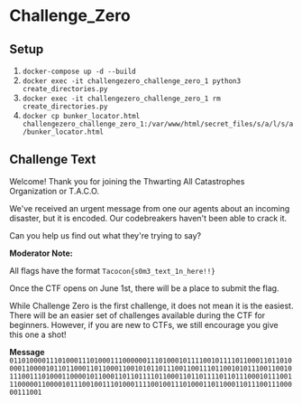 # Challenge_Zero

## Setup
1. `docker-compose up -d --build`
2. `docker exec -it challengezero_challenge_zero_1 python3 create_directories.py`
3. `docker exec -it challengezero_challenge_zero_1 rm create_directories.py`
4. `docker cp bunker_locator.html challengezero_challenge_zero_1:/var/www/html/secret_files/s/a/l/s/a/bunker_locator.html`

## Challenge Text
Welcome! Thank you for joining the Thwarting All Catastrophes Organization or T.A.C.O.

We've received an urgent message from one our agents about an incoming disaster, but it is encoded. Our codebreakers haven't been able to crack it.

Can you help us find out what they're trying to say?

**Moderator Note:**

All flags have the format `Tacocon{s0m3_text_1n_here!!}`

Once the CTF opens on June 1st, there will be a place to submit the flag.

While Challenge Zero is the first challenge, it does not mean it is the easiest. There will be an easier set of challenges available during the CTF for beginners. However, if you are new to CTFs, we still encourage you give this one a shot!

**Message**
`011010000111010001110100011100000011101000101111001011110110001101101000011000010110110001101100011001010110111001100111011001010111001100101110011101000110000101100011011011110110001101101111011011100010111001110000011000010111001001110100011110010011101000110110001101110011100000111001`